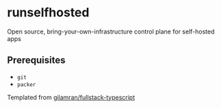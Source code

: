 # runselfhosted
Open source, bring-your-own-infrastructure control plane for self-hosted apps

## Prerequisites
* `git`
* `packer`

Templated from [gilamran/fullstack-typescript](https://github.com/gilamran/fullstack-typescript)
